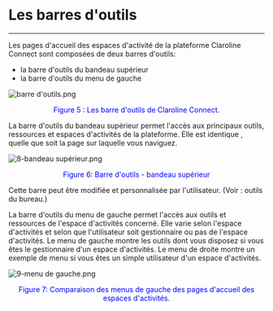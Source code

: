 
# Les barres d'outils

---

Les pages d'accueil des espaces d'activité de la plateforme Claroline Connect sont composées de deux barres d'outils:
- la barre d'outils du bandeau supérieur
- la barre d'outils du menu de gauche

![barre d'outils.png](http://www.claroline.net/uploads/custom/images/1388.png)

<p style="text-align: center; color: blue">Figure 5 : Les barre d'outils de Claroline Connect.</p>

La barre d'outils du bandeau supérieur permet l'accès aux principaux outils, ressources et espaces d'activités de la plateforme.
Elle est identique , quelle que soit la page sur laquelle vous naviguez.

![8-bandeau supérieur.png](http://www.claroline.net/uploads/custom/images/1762.png)

<p style="text-align: center; color: blue">Figure 6: Barre d'outils - bandeau supérieur</p>

Cette barre peut être modifiée et personnalisée par l'utilisateur. (Voir : outils du bureau.)

La barre d'outils du menu de gauche permet l'accès aux outils et ressources de l'espace d'activités concerné. Elle varie selon l'espace d'activités et selon que l'utilisateur soit gestionnaire ou pas de l'espace d'activités.
Le menu de gauche montre les outils dont vous disposez si vous êtes le gestionnaire d'un espace d'activités. Le menu de droite montre un exemple de menu si vous êtes un simple utilisateur d'un espace d'activités.

![9-menu de gauche.png](http://www.claroline.net/uploads/custom/images/1392.png)

<p style="text-align: center; color: blue">Figure 7: Comparaison des menus de gauche des pages d'accueil des espaces d'activités.</p>
